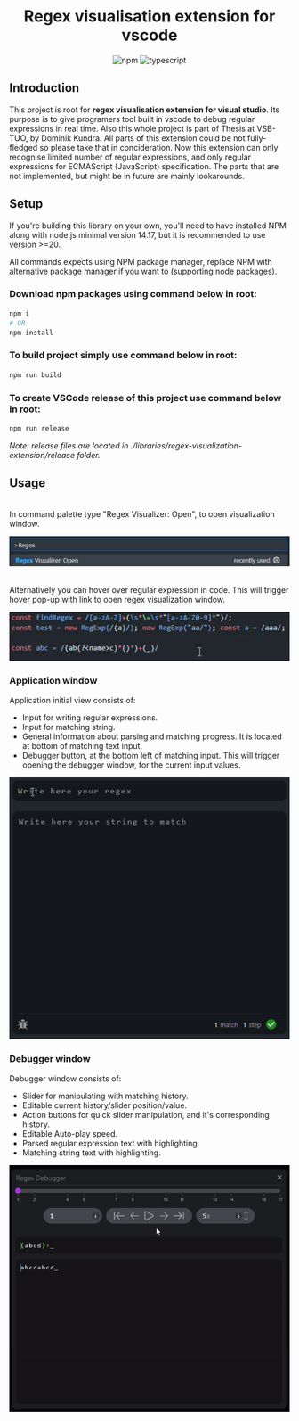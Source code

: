 <div align="center">
    <h1>Regex visualisation extension for vscode</h1>
    <div align="center">
        <img src="https://img.shields.io/badge/npm-v0.0.1-0172b3.svg" alt="npm">
        <img src="https://img.shields.io/badge/typescript-v5.2.2-3178c6.svg" alt="typescript">
    </div>
</div>

## Introduction

This project is root for **regex visualisation extension for visual studio**. Its purpose is to give programers tool built in vscode to debug regular expressions in real time. Also this whole project is part of Thesis at VSB-TUO, by Dominik Kundra. All parts of this extension could be not fully-fledged so please take that in concideration. Now this extension can only recognise limited number of regular expressions, and only regular expressions for ECMAScript (JavaScript) specification. The parts that are not implemented, but might be in future are mainly lookarounds.

## Setup

If you're building this library on your own, you'll need to have installed NPM along with node.js minimal version 14.17, but it is recommended to use version >=20.

All commands expects using NPM package manager, replace NPM with alternative package manager if you want to (supporting node packages).

### Download npm packages using command below in root:
```bash
npm i
# OR
npm install
```

### To build project simply use command below in root:
```bash
npm run build
```

### To create VSCode release of this project use command below in root:
```bash
npm run release
```
*Note: release files are located in ./libraries/regex-visualization-extension/release folder.*

## Usage

\
In command palette type "Regex Visualizer: Open", to open visualization window.

<p align="center">
    <img src="./images/usage0.png" alt="open command">
</p>

\
Alternatively you can hover over regular expression in code. 
This will trigger hover pop-up with link to open regex visualization window.

<p align="center">
    <img src="./images/usage_hover.gif" alt="hover command">
</p>

### Application window

Application initial view consists of:
* Input for writing regular expressions. 
* Input for matching string.
* General information about parsing and matching progress. It is located at bottom of matching text input. 
* Debugger button, at the bottom left of matching input. This will trigger opening the debugger window, for the current input values. 

<p align="center">
    <img src="./images/showcase_usage1.gif" alt="app window">
</p>

### Debugger window

Debugger window consists of:
* Slider for manipulating with matching history.
* Editable current history/slider position/value.
* Action buttons for quick slider manipulation, and it's corresponding history.
* Editable Auto-play speed. 
* Parsed regular expression text with highlighting.
* Matching string text with highlighting. 

<p align="center">
    <img src="./images/showcase_usage2.gif" alt="app window">
</p>